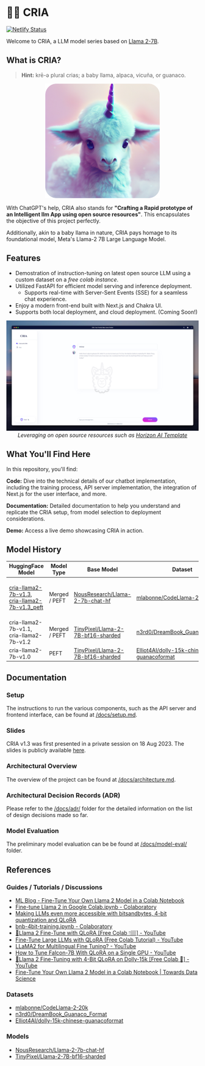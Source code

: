 # 🍼🦙 CRIA

[![Netlify Status](https://api.netlify.com/api/v1/badges/a9502b61-04e1-4202-be27-e5bd304321ae/deploy-status)](https://app.netlify.com/sites/cria-chat/deploys)

Welcome to CRIA, a LLM model series based on [Llama 2-7B](https://github.com/facebookresearch/llama).

## What is CRIA?

> **Hint:** krē-ə plural crias; a baby llama, alpaca, vicuña, or guanaco.

<p align="center">
  <img src="assets/icon-512x512.png" width="300" height="300" alt="Cria Logo"> <br>
</p>

With ChatGPT's help, CRIA also stands for **"Crafting a Rapid prototype of an Intelligent llm App using open source resources"**. This encapsulates the objective of this project perfectly.

Additionally, akin to a baby llama in nature, CRIA pays homage to its foundational model, Meta's Llama-2 7B Large Language Model.

## Features

- Demostration of instruction-tuning on latest open source LLM using a custom dataset on a _free colab instance_.
- Utilized FastAPI for efficient model serving and inference deployment.
  - Supports real-time with Server-Sent Events (SSE) for a seamless chat experience.
- Enjoy a modern front-end built with Next.js and Chakra UI.
- Supports both local deployment, and cloud deployment. (Coming Soon!)

<p align="center">
  <a href="https://www.youtube.com/watch?v=OTsBGFcVc8k"><img src="assets/cria-frontend-js.jpeg" alt="Frontend"></a><br>
  <i>Leveraging on open source resources such as <a href="https://github.com/horizon-ui/chatgpt-ai-template">Horizon AI Template</a></i>
</p>

## What You'll Find Here

In this repository, you'll find:

**Code:** Dive into the technical details of our chatbot implementation, including the training process, API server implementation, the integration of Next.js for the user interface, and more.

**Documentation:** Detailed documentation to help you understand and replicate the CRIA setup, from model selection to deployment considerations.

**Demo:** Access a live demo showcasing CRIA in action.

## Model History

| HuggingFace Model                                                                                                                                                   | Model Type    | Base Model                                                                                    | Dataset                                                                                                                | Colab                                                                                                                                                                                                                                                                                                           | Status       |
| ------------------------------------------------------------------------------------------------------------------------------------------------------------------- | ------------- | --------------------------------------------------------------------------------------------- | ---------------------------------------------------------------------------------------------------------------------- | --------------------------------------------------------------------------------------------------------------------------------------------------------------------------------------------------------------------------------------------------------------------------------------------------------------- | ------------ |
| [cria-llama2-7b-v1.3](https://huggingface.co/davzoku/cria-llama2-7b-v1.3), <br> [cria-llama2-7b-v1.3_peft](https://huggingface.co/davzoku/cria-llama2-7b-v1.3_peft) | Merged / PEFT | [NousResearch/Llama-2-7b-chat-hf](https://huggingface.co/NousResearch/Llama-2-7b-chat-hf)     | [mlabonne/CodeLlama-2-20k](https://huggingface.co/datasets/mlabonne/CodeLlama-2-20k)                                   | [![Open In Colab](https://colab.research.google.com/assets/colab-badge.svg)](https://colab.research.google.com/drive/1rYTs3qWJerrYwihf1j0f00cnzzcpAfYe) [![Open In Colab](https://colab.research.google.com/assets/colab-badge.svg)](https://colab.research.google.com/drive/1Wjs2I1VHjs6zT_GE42iEXsLtYh6VqiJU) | Latest       |
| cria-llama2-7b-v1.1, cria-llama2-7b-v1.2                                                                                                                            | Merged / PEFT | [TinyPixel/Llama-2-7B-bf16-sharded](https://huggingface.co/TinyPixel/Llama-2-7B-bf16-sharded) | [n3rd0/DreamBook_Guanaco_Format](https://huggingface.co/datasets/n3rd0/DreamBook_Guanaco_Format)                       | N.A.                                                                                                                                                                                                                                                                                                            | Experimental |
| cria-llama2-7b-v1.0                                                                                                                                                 | PEFT          | [TinyPixel/Llama-2-7B-bf16-sharded](https://huggingface.co/TinyPixel/Llama-2-7B-bf16-sharded) | [Elliot4AI/dolly-15k-chinese-guanacoformat](https://huggingface.co/datasets/Elliot4AI/dolly-15k-chinese-guanacoformat) | N.A.                                                                                                                                                                                                                                                                                                            | Experimental |

## Documentation

### Setup

The instructions to run the various components, such as the API server and frontend interface, can be found at [/docs/setup.md](/docs/setup.md).

### Slides

CRIA v1.3 was first presented in a private session on 18 Aug 2023. The slides is publicly available [here](https://docs.google.com/presentation/d/1HdHfl0XiGIvRd-R3AHTEZn8Ee9ibFTp_Dv-q1S5SgrQ/edit?usp=sharing).

### Architectural Overview

The overview of the project can be found at [/docs/architecture.md](/docs/architecture.md).

### Architectural Decision Records (ADR)

Please refer to the [/docs/adr/](/docs/adr/) folder for the detailed information on the list of design decisions made so far.

### Model Evaluation

The preliminary model evaluation can be be found at [/docs/model-eval/](/docs/model-eval/) folder.

## References

### Guides / Tutorials / Discussions

- [ML Blog - Fine-Tune Your Own Llama 2 Model in a Colab Notebook](https://mlabonne.github.io/blog/posts/Fine_Tune_Your_Own_Llama_2_Model_in_a_Colab_Notebook.html)
- [Fine-tune Llama 2 in Google Colab.ipynb - Colaboratory](https://colab.research.google.com/drive/1PEQyJO1-f6j0S_XJ8DV50NkpzasXkrzd?usp=sharing)
- [Making LLMs even more accessible with bitsandbytes, 4-bit quantization and QLoRA](https://huggingface.co/blog/4bit-transformers-bitsandbytes)
- [bnb-4bit-training.ipynb - Colaboratory](https://colab.research.google.com/drive/1VoYNfYDKcKRQRor98Zbf2-9VQTtGJ24k?usp=sharing)
- [🐐Llama 2 Fine-Tune with QLoRA [Free Colab 👇🏽] - YouTube](https://www.youtube.com/watch?v=eeM6V5aPjhk)
- [Fine-Tune Large LLMs with QLoRA (Free Colab Tutorial) - YouTube](https://www.youtube.com/watch?v=NRVaRXDoI3g)
- [LLaMA2 for Multilingual Fine Tuning? - YouTube](https://www.youtube.com/watch?v=ThKWQcyQXF8)
- [How to Tune Falcon-7B With QLoRA on a Single GPU - YouTube](https://www.youtube.com/watch?v=AXG7TA7vIQ8)
- [🦙Llama 2 Fine-Tuning with 4-Bit QLoRA on Dolly-15k [Free Colab 🙌] - YouTube](https://www.youtube.com/watch?v=o5bU1H-6TqM)
- [Fine-Tune Your Own Llama 2 Model in a Colab Notebook | Towards Data Science](https://towardsdatascience.com/fine-tune-your-own-llama-2-model-in-a-colab-notebook-df9823a04a32)

### Datasets

- [mlabonne/CodeLlama-2-20k](https://huggingface.co/datasets/mlabonne/CodeLlama-2-20k)
- [n3rd0/DreamBook_Guanaco_Format](https://huggingface.co/datasets/n3rd0/DreamBook_Guanaco_Format)
- [Elliot4AI/dolly-15k-chinese-guanacoformat](https://huggingface.co/datasets/Elliot4AI/dolly-15k-chinese-guanacoformat)

### Models

- [NousResearch/Llama-2-7b-chat-hf](https://huggingface.co/NousResearch/Llama-2-7b-chat-hf)
- [TinyPixel/Llama-2-7B-bf16-sharded](https://huggingface.co/TinyPixel/Llama-2-7B-bf16-sharded)
